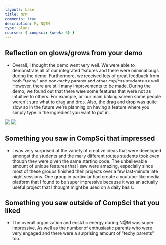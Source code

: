 ```yaml
---
layouts: base
title: N@M
comments: true
description: My N@TM
type: plans
courses: { compsci: {week: 6} }
---
```


## Reflection on glows/grows from your demo
- Overall, I thought the demo went very well. We were able to demonstrate all of our integrated features and there were minimal bugs during the demo. Furthermore, we received lots of great feedback from both "techy" and non-techy parents and other csp/csa students as well. However, there are still many improvements to be made. During the demo, we found out that there were some features that were not as intuitive to others. For example, on our main baking screen some people weren't sure what to drag and drop. Also, the drag and drop was quite slow so in the future we're planning on having a feature where you simply type in the ingredient you want to put in. 


<img src="https://github.com/M8tth3/m8th3_2.0/assets/64436503/f0274d79-a7dd-4ad7-99b1-4137ce086218">

<img src="https://github.com/M8tth3/m8th3_2.0/assets/64436503/656640cf-03aa-4a86-8094-d68cd7390105">

## Something you saw in CompSci that impressed
- I was very surprised at the variety of creative ideas that were developed amongst the students and the many different routes students took even though they were given the same starting code. The unbelievable amount of unique features that I saw were amazing, especially since most of these groups finished their projects over a few last-minute late night sessions. One group in particular had create a youtube-like media platform that I found to be super impressive because it was an actually useful project that I thought might be used on a daily basis. 
## Something you saw outside of CompSci that you liked
- The overall organization and ecstatic energy during N@M was super impressive. As well as the number of enthusiastic parents who were very engaged and there were a surprising amount of "techy parents" too.  